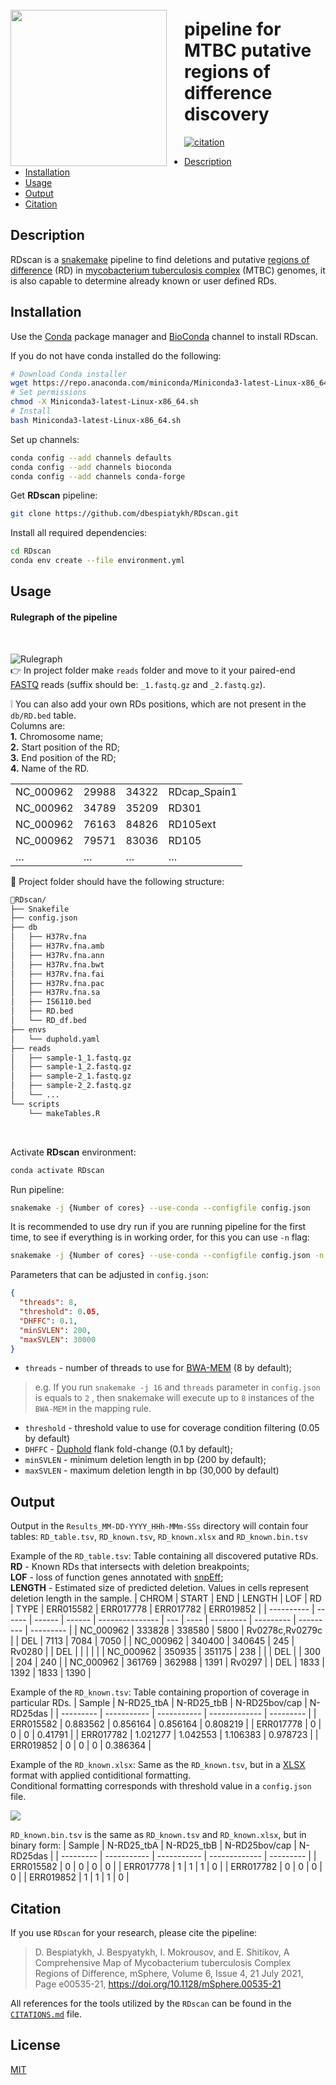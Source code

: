 <img align ="left" src=img/RDscan_logo.png width=250px style="padding-right: 25px; padding-top: 25px;">

# pipeline for MTBC putative regions of difference discovery

[![citation](https://img.shields.io/badge/DOI-10.1128%2FmSphere.00535--21-9f1d21)](https://doi.org/10.1128/mSphere.00535-21)

- [Description](#Description)
- [Installation](#Installation)
- [Usage](#Usage)
- [Output](#Output)
- [Citation](#Citation)

## Description

RDscan is a [snakemake](https://snakemake.readthedocs.io/en/stable/) pipeline to find deletions and putative [regions of difference](https://jb.asm.org/content/178/5/1274.short) (RD) in [mycobacterium tuberculosis complex](https://en.wikipedia.org/wiki/Mycobacterium_tuberculosis_complex) (MTBC) genomes, it is also capable to determine already known or user defined RDs.

## Installation

Use the [Conda](https://docs.conda.io/en/latest/) package manager and [BioConda](https://bioconda.github.io/index.html) channel to install RDscan.

If you do not have conda installed do the following:

```bash
# Download Conda installer
wget https://repo.anaconda.com/miniconda/Miniconda3-latest-Linux-x86_64.sh
# Set permissions
chmod -X Miniconda3-latest-Linux-x86_64.sh
# Install
bash Miniconda3-latest-Linux-x86_64.sh
```

Set up channels:

```bash
conda config --add channels defaults
conda config --add channels bioconda
conda config --add channels conda-forge
```

Get **RDscan** pipeline:

```bash
git clone https://github.com/dbespiatykh/RDscan.git
```

Install all required dependencies:

```bash
cd RDscan
conda env create --file environment.yml
```

## Usage

#### Rulegraph of the pipeline

<br>

![Rulegraph](img/Rulegraph.png)
<br>
:point_right: In project folder make `reads` folder and move to it your paired-end [FASTQ](https://en.wikipedia.org/wiki/FASTQ_format) reads (suffix should be: `_1.fastq.gz` and `_2.fastq.gz`).

:grey_exclamation: You can also add your own RDs positions, which are not present in the `db/RD.bed` table.\
Columns are:\
**1.** Chromosome name;\
**2.** Start position of the RD;\
**3.** End position of the RD;\
**4.** Name of the RD.

|           |       |       |              |
| --------- | ----- | ----- | ------------ |
| NC_000962 | 29988 | 34322 | RDcap_Spain1 |
| NC_000962 | 34789 | 35209 | RD301        |
| NC_000962 | 76163 | 84826 | RD105ext     |
| NC_000962 | 79571 | 83036 | RD105        |
| …         | …     | …     | …            |

:file_folder: Project folder should have the following structure:

```bash
📂RDscan/
├── Snakefile
├── config.json
├── db
│   ├── H37Rv.fna
│   ├── H37Rv.fna.amb
│   ├── H37Rv.fna.ann
│   ├── H37Rv.fna.bwt
│   ├── H37Rv.fna.fai
│   ├── H37Rv.fna.pac
│   ├── H37Rv.fna.sa
│   ├── IS6110.bed
│   ├── RD.bed
│   └── RD_df.bed
├── envs
│   └── duphold.yaml
├── reads
│   ├── sample-1_1.fastq.gz
│   ├── sample-1_2.fastq.gz
│   ├── sample-2_1.fastq.gz
│   ├── sample-2_2.fastq.gz
│   └── ...
└── scripts
    └── makeTables.R

```

<br>

Activate **RDscan** environment:

```bash
conda activate RDscan
```

Run pipeline:

```bash
snakemake -j {Number of cores} --use-conda --configfile config.json
```

It is recommended to use dry run if you are running pipeline for the first time, to see if everything is in working order, for this you can use `-n` flag:

```bash
snakemake -j {Number of cores} --use-conda --configfile config.json -n
```

Parameters that can be adjusted in `config.json`:

```json
{
  "threads": 8,
  "threshold": 0.05,
  "DHFFC": 0.1,
  "minSVLEN": 200,
  "maxSVLEN": 30000
}
```

- `threads` - number of threads to use for [BWA-MEM](https://github.com/lh3/bwa) (8 by default);

> e.g. If you run `snakemake -j 16` and `threads` parameter in `config.json` is equals to `2` , then snakemake will execute up to `8` instances of the `BWA-MEM` in the mapping rule.

- `threshold` - threshold value to use for coverage condition filtering (0.05 by default)
- `DHFFC` - [Duphold](https://github.com/brentp/duphold) flank fold-change (0.1 by default);
- `minSVLEN` - minimum deletion length in bp (200 by default);
- `maxSVLEN` - maximum deletion length in bp (30,000 by default)

## Output

Output in the `Results_MM-DD-YYYY_HHh-MMm-SSs` directory will contain four tables: `RD_table.tsv`, `RD_known.tsv`, `RD_known.xlsx` and `RD_known.bin.tsv`

Example of the `RD_table.tsv`:
Table containing all discovered putative RDs.\
**RD** - Known RDs that intersects with deletion breakpoints;\
**LOF** - loss of function genes annotated with [snpEff](https://pcingola.github.io/SnpEff/);\
**LENGTH** - Estimated size of predicted deletion.
Values in cells represent deletion length in the sample.
| CHROM | START | END | LENGTH | LOF | RD | TYPE | ERR015582 | ERR017778 | ERR017782 | ERR019852 |
| ---------- | ------ | ------ | ------ | --------------- | --- | ---- | --------- | --------- | --------- | --------- |
| NC_000962 | 333828 | 338580 | 5800 | Rv0278c,Rv0279c | | DEL | 7113 | 7084 | 7050 |
| NC_000962 | 340400 | 340645 | 245 | Rv0280 | | DEL | | | | |
| NC_000962 | 350935 | 351175 | 238 | | | DEL | | 300 | 204 | 240 |
| NC_000962 | 361769 | 362988 | 1391 | Rv0297 | | DEL | 1833 | 1392 | 1833 | 1390 |

Example of the `RD_known.tsv`:
Table containing proportion of coverage in particular RDs.
| Sample | N-RD25_tbA | N-RD25_tbB | N-RD25bov/cap | N-RD25das |
| --------- | ----------- | ----------- | ------------- | --------- |
| ERR015582 | 0.883562 | 0.856164 | 0.856164 | 0.808219 |
| ERR017778 | 0 | 0 | 0 | 0.41791 |
| ERR017782 | 1.021277 | 1.042553 | 1.106383 | 0.978723 |
| ERR019852 | 0 | 0 | 0 | 0.386364 |

Example of the `RD_known.xlsx`:
Same as the `RD_known.tsv`, but in a [XLSX](https://en.wikipedia.org/wiki/Microsoft_Excel) format with applied contiditional formatting.\
Conditional formatting corresponds with threshold value in a `config.json` file.

![](img/RD_known.xlsx.png)

`RD_known.bin.tsv` is the same as `RD_known.tsv` and `RD_known.xlsx`, but in binary form:
| Sample | N-RD25_tbA | N-RD25_tbB | N-RD25bov/cap | N-RD25das |
| --------- | ----------- | ----------- | ------------- | --------- |
| ERR015582 | 0 | 0 | 0 | 0 |
| ERR017778 | 1 | 1 | 1 | 0 |
| ERR017782 | 0 | 0 | 0 | 0 |
| ERR019852 | 1 | 1 | 1 | 0 |

## Citation

If you use `RDscan` for your research, please cite the pipeline:

> D. Bespiatykh, J. Bespyatykh, I. Mokrousov, and E. Shitikov, A Comprehensive Map of Mycobacterium tuberculosis Complex Regions of Difference, mSphere, Volume 6, Issue 4, 21 July 2021, Page e00535-21, https://doi.org/10.1128/mSphere.00535-21

All references for the tools utilized by the `RDscan` can be found in the [`CITATIONS.md`](CITATIONS.md) file.

## License

[MIT](LICENSE)
